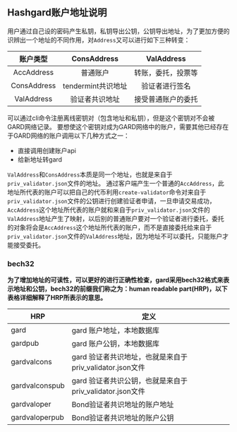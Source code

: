 ## Hashgard账户地址说明



用户通过自己设的密码产生私钥，私钥导出公钥，公钥导出地址，为了更加方便的识辨出一个地址的不同作用，对`Address`又可以进行如下三种转变：



|  账户类型   |    ConsAddress     |     ValAddress     |
| :---------: | :----------------: | :----------------: |
| AccAddress  |      普通账户      | 转账，委托，投票等 |
| ConsAddress | tendermint共识地址 |   验证者进行签名   |
| ValAddress  |   验证者共识地址   | 接受普通账户的委托 |



可以通过cli命令注册离线密钥对（包含地址和私钥），但是这个密钥对不会被GARD网络记录。 要想使这个密钥对成为GARD网络中的账户，需要其他已经存在于GARD网络的账户调用以下几种方式之一：

- 直接调用创建账户api
- 给新地址转gard



`ValAddress`和`ConsAddress`本质是同一个地址，也就是来自于`priv_validator.json`文件的地址。 
通过客户端产生一个普通的`AccAddress`，此地址所代表的账户可以把自己的代币利用`create-validator`命令对来自于`priv_validator.json`文件的公钥进行创建验证者申请，一旦申请交易成功，`AccAddress`这个地址所代表的账户就和来自于`priv_validator.json`文件的`ValAddress`地址产生了映射，以后别的普通账户要对一个验证者进行委托，委托的对象将会是`AccAddress`这个地址所代表的账户，而不是直接委托给来自于`priv_validator.json`文件的`ValAddress`地址，因为地址不可以委托，只能账户才能接受委托。





### bech32

**为了增加地址的可读性，可以更好的进行正确性检查，gard采用bech32格式来表示地址和公钥，bech32的前缀我们称之为：human readable part(HRP)，以下表格详细解释了HRP所表示的意思。**



| HRP            | 定义                                                     |
| -------------- | -------------------------------------------------------- |
| gard           | gard 账户地址，本地数据库                                |
| gardpub        | gard 账户公钥，本地数据库                                |
| gardvalcons    | gard 验证者共识地址，也就是来自于priv_validator.json文件 |
| gardvalconspub | gard 验证者共识公钥，也就是来自于priv_validator.json文件 |
| gardvaloper    | Bond验证者共识地址的账户地址                             |
| gardvaloperpub | Bond验证者共识地址的账户公钥                             |
